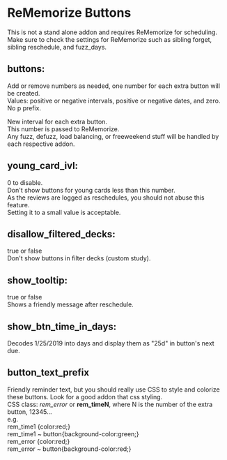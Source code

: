 # ReMemorize Buttons
This is not a stand alone addon and requires ReMemorize for scheduling.  
Make sure to check the settings for ReMemorize such as sibling forget, sibling reschedule, and fuzz_days.  

## buttons:
Add or remove numbers as needed, one number for each extra button will be created.  
Values: positive or negative intervals, positive or negative dates, and zero. No p prefix.  

New interval for each extra button.  
This number is passed to ReMemorize.  
Any fuzz, defuzz, load balancing, or freeweekend stuff will be handled by each respective addon.  


## young_card_ivl:
0 to disable.  
Don't show buttons for young cards less than this number.  
As the reviews are logged as reschedules, you should not abuse this feature.  
Setting it to a small value is acceptable.  

## disallow_filtered_decks:
true or false  
Don't show buttons in filter decks (custom study).  

## show_tooltip:
true or false  
Shows a friendly message after reschedule.  

## show_btn_time_in_days:
Decodes 1/25/2019 into days and display them as "25d" in button's next due.

## button_text_prefix
Friendly reminder text, but you should really use CSS to style and colorize these buttons. Look for a good addon that css styling.  
CSS class: <i>rem_error</i> or <b>rem_timeN</b>, where N is the number of the extra button, 12345...  
e.g.  
rem_time1 {color:red;}  
rem_time1 ~ button{background-color:green;}  
rem_error {color:red;}  
rem_error ~ button{background-color:red;}  

